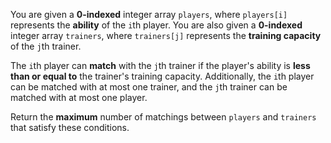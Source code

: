 You are given a **0-indexed** integer array `players`, where `players[i]` represents the **ability** of the `i`th player. You are also given a **0-indexed** integer array `trainers`, where `trainers[j]` represents the **training capacity** of the `j`th trainer.

The `i`th player can **match** with the `j`th trainer if the player's ability is **less than or equal to** the trainer's training capacity. Additionally, the `i`th player can be matched with at most one trainer, and the `j`th trainer can be matched with at most one player.

Return the **maximum** number of matchings between `players` and `trainers` that satisfy these conditions.